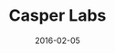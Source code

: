 ---
layout: post
title:  "Casper Labs"
date:   2016-02-05
site_url:   "https://www.casperlabs.com/"
project_type: website
---